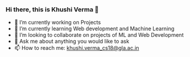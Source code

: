 ### Hi there, this is Khushi Verma 👋

<!--
**Khushi-Verma/Khushi-Verma** is a ✨ _special_ ✨ repository because its `README.md` (this file) appears on your GitHub profile.

Here are some ideas to get you started:

- 🔭 I’m currently working on Projects 
- 🌱 I’m currently learning Web development and Machine Learning
- 👯 I’m looking to collaborate on projects of ML and Web Development
- 💬 Ask me about anything you would like to ask
- 📫 How to reach me: khushi.verma_cs18@gla.ac.in
-->
- 🔭 I’m currently working on Projects 
- 🌱 I’m currently learning Web development and Machine Learning
- 👯 I’m looking to collaborate on projects of ML and Web Development
- 💬 Ask me about anything you would like to ask
- 📫 How to reach me: khushi.verma_cs18@gla.ac.in
